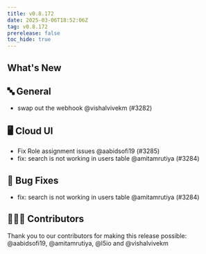 ```yaml
---
title: v0.8.172
date: 2025-03-06T18:52:06Z
tag: v0.8.172
prerelease: false
toc_hide: true
---
```


## What's New
## 🔤 General
- swap out the webhook @vishalvivekm (#3282)

## 🖥 Cloud UI

- Fix Role assignment issues @aabidsofi19 (#3285)
- fix: search is not working in users table @amitamrutiya (#3284)

## 🐛 Bug Fixes

- fix: search is not working in users table @amitamrutiya (#3284)

## 👨🏽‍💻 Contributors

Thank you to our contributors for making this release possible:
@aabidsofi19, @amitamrutiya, @l5io and @vishalvivekm


